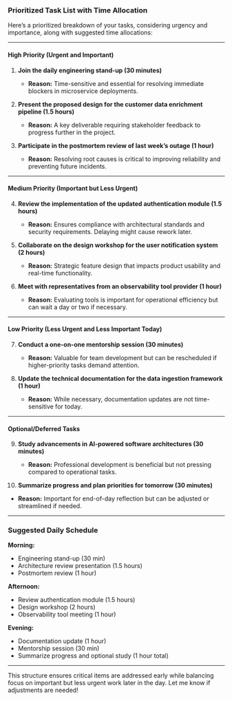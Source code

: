 ### Prioritized Task List with Time Allocation

Here’s a prioritized breakdown of your tasks, considering urgency and importance, along with suggested time allocations:

---

#### **High Priority (Urgent and Important)**

1. **Join the daily engineering stand-up (30 minutes)**  
   - **Reason:** Time-sensitive and essential for resolving immediate blockers in microservice deployments.  

2. **Present the proposed design for the customer data enrichment pipeline (1.5 hours)**  
   - **Reason:** A key deliverable requiring stakeholder feedback to progress further in the project.

3. **Participate in the postmortem review of last week’s outage (1 hour)**  
   - **Reason:** Resolving root causes is critical to improving reliability and preventing future incidents.

---

#### **Medium Priority (Important but Less Urgent)**

4. **Review the implementation of the updated authentication module (1.5 hours)**  
   - **Reason:** Ensures compliance with architectural standards and security requirements. Delaying might cause rework later.

5. **Collaborate on the design workshop for the user notification system (2 hours)**  
   - **Reason:** Strategic feature design that impacts product usability and real-time functionality.

6. **Meet with representatives from an observability tool provider (1 hour)**  
   - **Reason:** Evaluating tools is important for operational efficiency but can wait a day or two if necessary.

---

#### **Low Priority (Less Urgent and Less Important Today)**

7. **Conduct a one-on-one mentorship session (30 minutes)**  
   - **Reason:** Valuable for team development but can be rescheduled if higher-priority tasks demand attention.

8. **Update the technical documentation for the data ingestion framework (1 hour)**  
   - **Reason:** While necessary, documentation updates are not time-sensitive for today.

---

#### **Optional/Deferred Tasks**

9. **Study advancements in AI-powered software architectures (30 minutes)**  
   - **Reason:** Professional development is beneficial but not pressing compared to operational tasks.

10. **Summarize progress and plan priorities for tomorrow (30 minutes)**  
   - **Reason:** Important for end-of-day reflection but can be adjusted or streamlined if needed.

---

### Suggested Daily Schedule
**Morning:**  
- Engineering stand-up (30 min)  
- Architecture review presentation (1.5 hours)  
- Postmortem review (1 hour)

**Afternoon:**  
- Review authentication module (1.5 hours)  
- Design workshop (2 hours)  
- Observability tool meeting (1 hour)

**Evening:**  
- Documentation update (1 hour)  
- Mentorship session (30 min)  
- Summarize progress and optional study (1 hour total)

---

This structure ensures critical items are addressed early while balancing focus on important but less urgent work later in the day. Let me know if adjustments are needed!